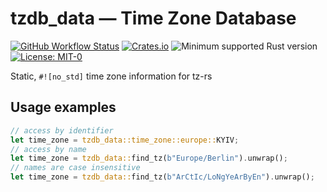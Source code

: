 # tzdb_data — Time Zone Database

[![GitHub Workflow Status](https://img.shields.io/github/actions/workflow/status/Kijewski/tzdb/ci.yml?branch=v0.6.x&style=for-the-badge)](https://github.com/Kijewski/tzdb/actions/workflows/ci.yml)
[![Crates.io](https://img.shields.io/crates/v/tzdb_data?logo=rust&style=for-the-badge)](https://crates.io/crates/tzdb_data)
![Minimum supported Rust version](https://img.shields.io/badge/rustc-1.56+-important?logo=rust&style=for-the-badge "Minimum Supported Rust Version: 1.56")
[![License: MIT-0](https://img.shields.io/badge/license-MIT--0-informational?logo=apache&style=for-the-badge)](https://github.com/Kijewski/tzdb/blob/v0.6.1/tzdb_data/LICENSE.md "License: MIT-0")

Static, `#![no_std]` time zone information for tz-rs

## Usage examples

```rust
// access by identifier
let time_zone = tzdb_data::time_zone::europe::KYIV;
// access by name
let time_zone = tzdb_data::find_tz(b"Europe/Berlin").unwrap();
// names are case insensitive
let time_zone = tzdb_data::find_tz(b"ArCtIc/LoNgYeArByEn").unwrap();
```
